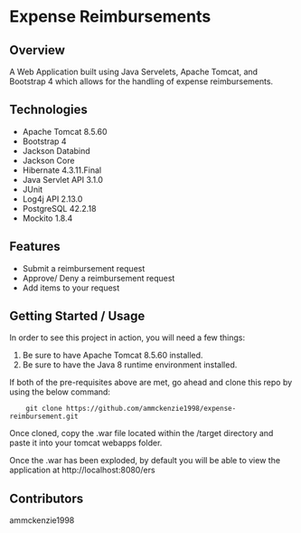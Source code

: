# Expense Reimbursements

## Overview
A Web Application built using Java Servelets, Apache Tomcat, and Bootstrap 4 which allows for the handling of expense reimbursements.

## Technologies
- Apache Tomcat 8.5.60
- Bootstrap 4
- Jackson Databind
- Jackson Core
- Hibernate 4.3.11.Final
- Java Servlet API 3.1.0
- JUnit
- Log4j API 2.13.0
- PostgreSQL 42.2.18
- Mockito 1.8.4

## Features
- Submit a reimbursement request
- Approve/ Deny a reimbursement request
- Add items to your request

## Getting Started / Usage
In order to see this project in action, you will need a few things:

1) Be sure to have Apache Tomcat 8.5.60 installed.
2) Be sure to have the Java 8 runtime environment installed.

If both of the pre-requisites above are met, go ahead and clone this repo by using the below command:

        git clone https://github.com/ammckenzie1998/expense-reimbursement.git

Once cloned, copy the .war file located within the /target directory and paste it into your tomcat webapps folder.

Once the .war has been exploded, by default you will be able to view the application at http://localhost:8080/ers

## Contributors
ammckenzie1998
